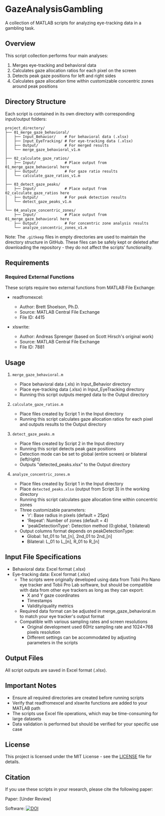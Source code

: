 # GazeAnalysisGambling

A collection of MATLAB scripts for analyzing eye-tracking data in a gambling task.

## Overview

This script collection performs four main analyses:

1. Merges eye-tracking and behavioral data
2. Calculates gaze allocation ratios for each pixel on the screen  
3. Detects peak gaze positions for left and right sides
4. Calculates gaze allocation time within customizable concentric zones around peak positions

## Directory Structure

Each script is contained in its own directory with corresponding input/output folders:

    project_directory/
    ├── 01_merge_gaze_behavioral/
    │   ├── Input_Behavior/    # For behavioral data (.xlsx)
    │   ├── Input_EyeTracking/ # For eye-tracking data (.xlsx)
    │   ├── Output/            # For merged results
    │   └── merge_gaze_behavioral_v1.m
    │
    ├── 02_calculate_gaze_ratios/
    │   ├── Input/             # Place output from 01_merge_gaze_behavioral here
    │   ├── Output/            # For gaze ratio results
    │   └── calculate_gaze_ratios_v1.m
    │
    ├── 03_detect_gaze_peaks/
    │   ├── Input/             # Place output from 02_calculate_gaze_ratios here
    │   ├── Output/            # For peak detection results
    │   └── detect_gaze_peaks_v1.m
    │
    └── 04_analyze_concentric_zones/
        ├── Input/             # Place output from 01_merge_gaze_behavioral here
        ├── Output/            # For concentric zone analysis results
        └── analyze_concentric_zones_v1.m

Note: The `.gitkeep` files in empty directories are used to maintain the directory structure in GitHub. These files can be safely kept or deleted after downloading the repository - they do not affect the scripts' functionality.

## Requirements

### Required External Functions
These scripts require two external functions from MATLAB File Exchange:

* readfromexcel:
  - Author: Brett Shoelson, Ph.D.
  - Source: MATLAB Central File Exchange
  - File ID: 4415

* xlswrite:
  - Author: Andreas Sprenger (based on Scott Hirsch's original work)
  - Source: MATLAB Central File Exchange
  - File ID: 7881


## Usage

1. `merge_gaze_behavioral.m`
   - Place behavioral data (.xls) in Input_Behavior directory
   - Place eye-tracking data (.xlsx) in Input_EyeTracking directory
   - Running this script outputs merged data to the Output directory

2. `calculate_gaze_ratios.m`
   - Place files created by Script 1 in the Input directory
   - Running this script calculates gaze allocation ratios for each pixel and outputs results to the Output directory

3. `detect_gaze_peaks.m`
   - Place files created by Script 2 in the Input directory
   - Running this script detects peak gaze positions 
   - Detection mode can be set to global (entire screen) or bilateral (left/right)
   - Outputs "detected_peaks.xlsx" to the Output directory

4. `analyze_concentric_zones.m`
   - Place files created by Script 1 in the Input directory  
   - Place `detected_peaks.xlsx` (output from Script 3) in the working directory
   - Running this script calculates gaze allocation time within concentric zones
   - Three customizable parameters:
     - 'r': Base radius in pixels (default = 25px)
     - 'Repeat': Number of zones (default = 4)
     - 'peakDetectionType': Detection method (0:global, 1:bilateral)
   - Output columns format depends on peakDetectionType:
     - Global: 1st_01 to 1st_[n], 2nd_01 to 2nd_[n]
     - Bilateral: L_01 to L_[n], R_01 to R_[n]

## Input File Specifications

- Behavioral data: Excel format (.xlsx)
- Eye-tracking data: Excel format (.xlsx)
  - The scripts were originally developed using data from Tobii Pro Nano eye tracker and Tobii Pro Lab software, but should be compatible with data from other eye trackers as long as they can export:
    - X and Y gaze coordinates
    - Timestamps
    - Validity/quality metrics
  - Required data format can be adjusted in merge_gaze_behavioral.m to match your eye tracker's output format
  - Compatible with various sampling rates and screen resolutions
    - Original development used 60Hz sampling rate and 1024×768 pixels resolution
    - Different settings can be accommodated by adjusting parameters in the scripts

## Output Files

All script outputs are saved in Excel format (.xlsx).

## Important Notes

- Ensure all required directories are created before running scripts
- Verify that readfromexcel and xlswrite functions are added to your MATLAB path
- The scripts use Excel file operations, which may be time-consuming for large datasets
- Data validation is performed but should be verified for your specific use case

## License

This project is licensed under the MIT License - see the [LICENSE](LICENSE) file for details.

## Citation

If you use these scripts in your research, please cite the following paper:

Paper:
[Under Review]

Software:
[![DOI](https://zenodo.org/badge/DOI/10.5281/zenodo.14556986.svg)](https://doi.org/10.5281/zenodo.14556986)
